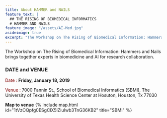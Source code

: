 ```yaml
---
title: About HAMMER and NAILS
feature_text: |
  ## THE RISING OF BIOMEDICAL INFORMATICS
  # HAMMER AND NAILS
feature_image: "/assets/AI-Med.jpg"
asideimage: true
excerpt: "The Workshop on The Rising of Biomedical Information: Hammers and Nails brings together experts in biomedicine and AI for research collaboration."
---
```


The Workshop on The Rising of Biomedical Information: Hammers and Nails brings together experts in biomedicine and AI for research collaboration.

<!-- {% include figure.html image="/assets/Houston-event-2019.png" alt="Workshop-2019" %} -->

### DATE and VENUE


<span style="color:maroon">Date : </span> **Friday, January 18, 2019**  

<span style="color:maroon">Venue : </span> 7000 Fannin St., School of Biomedical Informatics (SBMI), The University of Texas Health Science Center at Hosuton, Houston, Tx 77030


**Map to venue**
{% include map.html id="1tVzOQpfg0ESgClX5lZiuIwb3TnG36KB2" title="SBMI" %}

